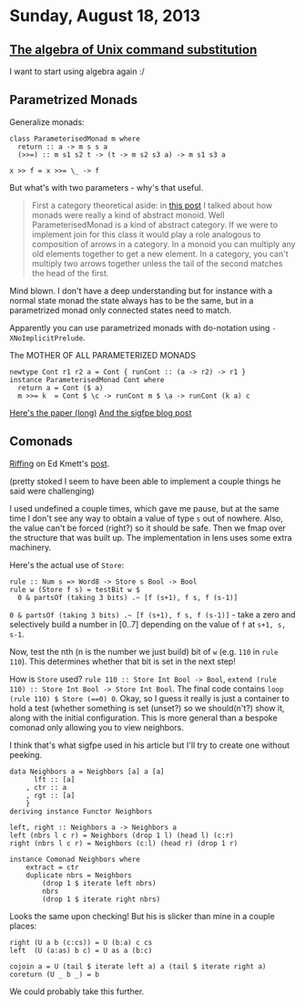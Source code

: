# Sunday, August 18, 2013

## [The algebra of Unix command substitution](http://bosker.wordpress.com/2013/08/16/using-group-theory-to-understand-unix-command-substitution/)

I want to start using algebra again :/

## Parametrized Monads

Generalize monads:

    class ParameterisedMonad m where
      return :: a -> m s s a
      (>>=) :: m s1 s2 t -> (t -> m s2 s3 a) -> m s1 s3 a

    x >> f = x >>= \_ -> f

But what's with two parameters - why's that useful.

> First a category theoretical aside: in [this
> post](http://blog.sigfpe.com/2008/11/from-monoids-to-monads.html) I talked
> about how monads were really a kind of abstract monoid. Well
> ParameterisedMonad is a kind of abstract category. If we were to implement
> join for this class it would play a role analogous to composition of arrows
> in a category. In a monoid you can multiply any old elements together to get
> a new element. In a category, you can't multiply two arrows together unless
> the tail of the second matches the head of the first.

Mind blown. I don't have a deep understanding but for instance with a normal
state monad the state always has to be the same, but in a parametrized monad
only connected states need to match.

Apparently you can use parametrized monads with do-notation using
`-XNoImplicitPrelude`.

The MOTHER OF ALL PARAMETERIZED MONADS

    newtype Cont r1 r2 a = Cont { runCont :: (a -> r2) -> r1 }
    instance ParameterisedMonad Cont where
      return a = Cont ($ a)
      m >>= k  = Cont $ \c -> runCont m $ \a -> runCont (k a) c

[Here's the paper (long)](/files/paramnotions.pdf)
[And the sigfpe blog post](http://blog.sigfpe.com/2009/02/beyond-monads.html)

## Comonads

[Riffing](/files/comonad.hs) on Ed Kmett's
[post](https://www.fpcomplete.com/user/edwardk/cellular-automata).

(pretty stoked I seem to have been able to implement a couple things he said
were challenging)

I used undefined a couple times, which gave me pause, but at the same time I
don't see any way to obtain a value of type `s` out of nowhere. Also, the value
can't be forced (right?) so it should be safe. Then we fmap over the structure
that was built up. The implementation in lens uses some extra machinery.

Here's the actual use of `Store`:

    rule :: Num s => Word8 -> Store s Bool -> Bool
    rule w (Store f s) = testBit w $
      0 & partsOf (taking 3 bits) .~ [f (s+1), f s, f (s-1)]

`0 & partsOf (taking 3 bits) .~ [f (s+1), f s, f (s-1)]` - take a zero and
selectively build a number in [0..7] depending on the value of `f` at `s+1, s,
s-1`.

Now, test the nth (n is the number we just build) bit of `w` (e.g. `110` in
`rule 110`). This determines whether that bit is set in the next step!

How is `Store` used? `rule 110 :: Store Int Bool -> Bool`, `extend (rule 110)
:: Store Int Bool -> Store Int Bool`. The final code contains `loop (rule 110)
$ Store (==0) 0`. Okay, so I guess it really is just a container to hold a test
(whether something is set (unset?) so we should(n't?) show it, along with the
initial configuration. This is more general than a bespoke comonad only
allowing you to view neighbors.

I think that's what sigfpe used in his article but I'll try to create one
without peeking.

    data Neighbors a = Neighbors [a] a [a]
          lft :: [a]
        , ctr :: a
        , rgt :: [a]
        }
    deriving instance Functor Neighbors

    left, right :: Neighbors a -> Neighbors a
    left (nbrs l c r) = Neighbors (drop 1 l) (head l) (c:r)
    right (nbrs l c r) = Neighbors (c:l) (head r) (drop 1 r)

    instance Comonad Neighbors where
        extract = ctr
        duplicate nbrs = Neighbors
            (drop 1 $ iterate left nbrs)
            nbrs
            (drop 1 $ iterate right nbrs)

Looks the same upon checking! But his is slicker than mine in a couple places:

    right (U a b (c:cs)) = U (b:a) c cs
    left  (U (a:as) b c) = U as a (b:c)

    cojoin a = U (tail $ iterate left a) a (tail $ iterate right a)
    coreturn (U _ b _) = b

We could probably take this further.
